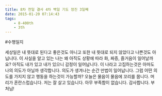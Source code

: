 ```yaml
---
title: 8차 천일 결사 4차 백일 기도 정진 3일째
date: 2015-01-20 07:14:43
tags:
    - 8-400th
    - 3th
---
```


#수행일지

세상일은 내 뜻대로 된다고 좋은것도 아니고 또한 내 뜻대로 되지 않았다고 나쁜것도 아닙니다. 이 사실을 알고 있는 나는 왜 아직도 상황에 따라 화, 짜증, 즐거음이 일어날까요? 아직도 내가 있고 내가 있으니 감정이 일어납니다. 이 나라고 고집하는것은 아마도 나의 의도가 아닐까 생각합니다. 의도가 생겨나는 순간 만법이 일어납니다. 그럼 어떤 의도를 가지지 않고 행동을 하는것이 가능할까? 오늘은 물음이 물음에 꼬리를 뭅니다. 머리가 혼란스럽습니다. 저는 잘 살고 있습니다. 아무 부족함이 없습니다. 감사합니다. 부처님!
